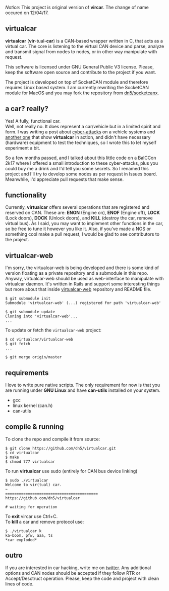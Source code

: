 *Notice*: This project is original version of **vircar**. The change of name occured on 
12/04/17.

## virtualcar 
**virtualcar** (**vir**-tual-**car**) is a CAN-based wrapper written in C, that acts as 
a virtual car. The core is listening to the virtual CAN device and parse, analyze and 
transmit signal from nodes to nodes, or in other way manipulate with request.
  
This software is licensed under GNU General Public V3 license. Please, keep the software 
open source and contribute to the project if you want.
  
The project is developed on top of SocketCAN module and therefore requires Linux based 
system. I am currently rewriting the SocketCAN module for MacOS and you may fork the 
repository from [dn5/socketcanx](https://github.com/dn5/socketcanx).
  
## a car? really?
Yes! A fully, functional car.  
Well, not really no. It does represent a car/vehicle but in a limited spirit and form. I was 
writing a post about [cyber-attacks](http://dn5.ljuska.org/napadi-na-auto-sistem-1.html) 
on a vehicle systems and [another one](http://dn5.ljuska.org/cyber-attacks-on-vehicles-2.html) 
that show **virtualcar** in action, and didn't have necessary (hardware) equipment to test 
the techniques, so I wrote this to let myself experiment a bit.   
  
So a few months passed, and I talked about this little code on a BalCCon 2k17 where I 
offered a small introduction to these cyber-attacks, plus you could buy me a drink and 
I'd tell you some secrets. So I renamed this project and I'll try to develop some nodes 
as per request in Issues board. Meanwhile, I'd appreciate pull requests that make sense.
   
## functionality
Currently, **virtualcar** offers several operations that are registered and reserved on CAN. 
These are: **ENON** (Engine on), **ENOF** (Engine off), **LOCK** (Lock doors), 
**DOCK** (Unlock doors), and **KILL** (destroy the car, remove virtual bus). As I said, 
you may want to implement other functions in the car, so be free to tune it however you like it. 
Also, if you've made a NOS or something cool make a pull request, I would be glad to 
see contributors to the project.  

## virtualcar-web
I'm sorry, the virtualcar-web is being developed and there is some kind of version floating 
as a private repository and a submodule in this repo. Anyway, virtualcar-web should be 
used as web-interface to manipulate with virtualcar daemon. It's written in Rails and 
support some interesting things but more about that inside [virtualcar-web](https://github.com/dn5/virtualcar-web) 
repository and README file.

```
$ git submodule init
Submodule 'virtualcar-web' (...) registered for path 'virtualcar-web'

$ git submodule update
Cloning into 'virtualcar-web'...
...
```
  
To update or fetch the `virtualcar-web` project:
  
```
$ cd virtualcar/virtualcar-web
$ git fetch
...

$ git merge origin/master
``` 
  
## requirements
I love to write pure native scripts. The only requirement for now is that you are running 
under **GNU Linux** and have **can-utils** installed on your system.  

* gcc
* linux kernel (can.h)
* can-utils
  
## compile & running

To clone the repo and compile it from source: 

	$ git clone https://github.com/dn5/virtualcar.git
	$ cd virtualcar 
	$ make
	$ chmod 777 virtualcar 

To run **virtualcar** use sudo (entirely for CAN bus device linking)	

	$ sudo ./virtualcar
	Welcome to vir(tual) car.
	~
	=========================================
	https://github.com/dn5/virtualcar

	# waiting for operation

To **exit** vircar use Ctrl+C.  
To **kill** a car and remove protocol use:
	
	$ ./virtualcar k
	ka-boom, pfw, aaa, ts
	*car exploded*

## outro
If you are interested in car hacking, write me on [twitter](https://twitter.com/dn5__). 
Any additional options and CAN nodes should be accepted if they follow RTR or Accept/Desctruct
operation. Please, keep the code and project with clean lines of code. 
  
